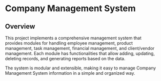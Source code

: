 # Company Management System

## Overview
This project implements a comprehensive management system that provides modules for handling employee management, product management, task management, financial management, and client/vendor management. Each module has functionalities that allow adding, updating, deleting records, and generating reports based on the data.

The system is modular and extensible, making it easy to manage Company Management System information in a simple and organized way.


